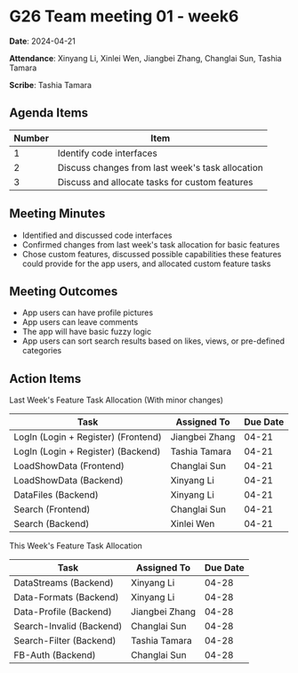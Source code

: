 # G26 Team meeting 01 - week6

**Date**: 2024-04-21

**Attendance**: Xinyang Li, Xinlei Wen, Jiangbei Zhang, Changlai Sun, Tashia Tamara

**Scribe**: Tashia Tamara

## Agenda Items

Number|Item
-|-
1|Identify code interfaces
2|Discuss changes from last week's task allocation
3|Discuss and allocate tasks for custom features

## Meeting Minutes

- Identified and discussed code interfaces
- Confirmed changes from last week's task allocation for basic features
- Chose custom features, discussed possible capabilities these features could provide for the app users, and allocated custom feature tasks

## Meeting Outcomes

- App users can have profile pictures
- App users can leave comments
- The app will have basic fuzzy logic
- App users can sort search results based on likes, views, or pre-defined categories 

## Action Items

Last Week's Feature Task Allocation (With minor changes)

Task| Assigned To |Due Date
-|-----------|-
LogIn (Login + Register) (Frontend)| Jiangbei Zhang |04-21
LogIn (Login + Register) (Backend)| Tashia Tamara |04-21
LoadShowData (Frontend)| Changlai Sun |04-21
LoadShowData (Backend)| Xinyang Li |04-21
DataFiles (Backend) | Xinyang Li |04-21
Search (Frontend) | Changlai Sun |04-21
Search (Backend) | Xinlei Wen |04-21

This Week's Feature Task Allocation

Task| Assigned To |Due Date
-|------------|-
DataStreams (Backend) | Xinyang Li |04-28
Data-Formats (Backend) | Xinyang Li |04-28
Data-Profile (Backend) | Jiangbei Zhang |04-28
Search-Invalid (Backend) | Changlai Sun |04-28
Search-Filter (Backend) | Tashia Tamara |04-28
FB-Auth (Backend) | Changlai Sun |04-28
